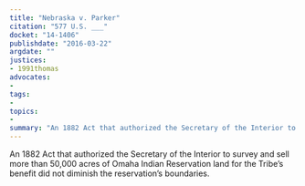```yaml
---
title: "Nebraska v. Parker"
citation: "577 U.S. ___"
docket: "14-1406"
publishdate: "2016-03-22"
argdate: ""
justices:
- 1991thomas
advocates:
- 
tags:
- 
topics:
- 
summary: "An 1882 Act that authorized the Secretary of the Interior to survey and sell more than 50,000 acres of Omaha Indian Reservation land for the Tribe’s benefit did not diminish the reservation’s boundaries."
---
```

An 1882 Act that authorized the Secretary of the Interior to survey and sell more than 50,000 acres of Omaha Indian Reservation land for the Tribe’s benefit did not diminish the reservation’s boundaries.

